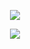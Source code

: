 <p align="center">
  <img src="http://github-readme-streak-stats.herokuapp.com?user=Dan-Mizu&theme=github-dark&hide_border=true&date_format=M%20j%5B%2C%20Y%5D)" />
</p>

<p align="center">
  <img src="https://activity-graph.herokuapp.com/graph?username=Dan-Mizu&theme=github-dark)" />
</p>
